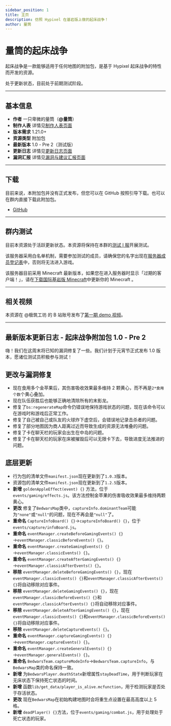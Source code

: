 ```yaml
---
sidebar_position: 1
title: 主页
description: 仿照 Hypixel 在基岩版上做的起床战争！
author: 量筒
---
```


# 量筒的起床战争

起床战争是一款能够适用于任何地图的附加包，是基于 Hypixel 起床战争的特性而开发的资源。

处于更新状态，目前处于前期测试阶段。

---

## 基本信息

- **作者** 一只卑微的量筒（**@量筒**）
- **制作人表** 详情见[制作人表页面](credits)
- **版本需求** 1.21.0+
- **资源类型** 附加包
- **最新版本** 1.0 - Pre 2（测试版）
- **更新日志** 详情见[更新日志页面](update_log)
- **漏洞汇报** 详情见[漏洞与建议汇报页面](bugs)

---

## 下载

目前来说，本附加包并没有正式发布，但您可以在 GitHub 按照引导下载。也可以在群内直接下载此附加包。

- [GitHub](https://github.com/YZBWDLT/Bedwars)

---

## 群内测试

目前本资源处于活跃更新状态。本资源将保持在本群的[测试 I 服](../../../servers/server_settings)开展测试。

该服务器采用白名单机制，需要参加测试的成员，请确保您的名字出现在[服务器成员登记表](../../../servers/registered_members)中，否则将无法进入游戏。

该服务器目前采用 Minecraft 最新版本，如果您在进入服务器时显示「过期的客户端！」，请在[下载国际基岩版 Minecraft](../../../tools/urls/mcbe.md)中更新你的 Minecraft 。

---

## 相关视频

本资源在 @极筑工坊 的 B 站账号发布了[第一期 demo 视频](https://www.bilibili.com/video/BV1Jv421C7ev)。

---

## 最新版本更新日志 - 起床战争附加包 1.0 - Pre 2

嗨！我们在这周末将已知的漏洞修复了一些。我们计划于元宵节正式发布 1.0 版本，愿诸位测试员积极参与测试！

## 更改与漏洞修复

- 现在食用多个金苹果后，其伤害吸收效果最多维持 2 颗黄心，而不再是`2*食用个数`个黄心叠加。
- 现在队伍获胜后也能够正确地清除所有的末影龙。
- 修复了`bs:regenerateMap`命令仍错误地保持游戏状态的问题，现在该命令可以在游戏时和游戏后正常工作。
- 修复了自己被自己或队友的火球炸下虚空后，会错误地记录击杀者的问题。
- 修复了部分地图因为商人距离过近而导致生成的资源无法堆叠的问题。
- 修复了卡在聊天栏的玩家会出生在中岛的问题。
- 修复了卡在聊天栏的玩家在床被摧毁后可以无限卡下去，导致进度无法推进的问题。

## 底层更新

- 行为包的清单文件`manifest.json`现在更新到了`1.0.3`版本。
- 资源包的清单文件`manifest.json`现在更新到了`1.2.5`版本。
- **新增** `goldenAppleEffect(event) {}` 方法，位于`events/gaming/effects.js`。该方法控制金苹果的伤害吸收效果最多维持两颗黄心。
- **更改** 修复了`BedwarsMap`类中，`captureInfo.dominantTeam`可能为`"none"`或`"null"`的问题，现在不再会是`"null"`了。
- **重命名** `CaptureInfoBoard() {}`→`captureInfoBoard() {}`，位于`events/capture/infoBoard.js`。
- **重命名** `eventManager.createBeforeGamingEvents() {}`→`eventManager.classicBeforeEvents() {}`。
- **重命名** `eventManager.createGamingEvents() {}`→`eventManager.classicEvents() {}`。
- **重命名** `eventManager.createAfterGamingEvents() {}`→`eventManager.classicAfterEvents() {}`。
- **移除** `eventManager.deleteBeforeGamingEvents() {}`，现在`eventManager.classicEvents() {}`和`eventManager.classicAfterEvents() {}`将自动移除对应事件。
- **移除** `eventManager.deleteGamingEvents() {}`，现在`eventManager.classicBeforeEvents() {}`和`eventManager.classicAfterEvents() {}`将自动移除对应事件。
- **移除** `eventManager.deleteAfterGamingEvents() {}`，现在`eventManager.classicEvents() {}`和`eventManager.classicBeforeEvents() {}`将自动移除对应事件。
- **移除** `eventManager.deleteCaptureEvents() {}`。
- **重命名** `eventManager.captureGamingEvents() {}`→`eventManager.captureEvents() {}`。
- **重命名** `eventManager.createGeneralEvents() {}`→`eventManager.generalEvents() {}`。
- **重命名** `BedwarsTeam.captureModeInfo`→`BedwarsTeam.captureInfo`，与`BedwarsMap`类的命名保持一致。
- **新增** 为`BedwarsPlayer.deathState`新增属性`stayDeadTime`，用于判断玩家在无床状态下保持死亡状态的时间。
- **新增** 函数`lib/get_data/player_is_alive.mcfunction`，用于检测玩家是否处于存活状态。
- **更改** 现在`BedwarsMap`在初始构建地图时会将重生点设置在最高高度以上 5 格。
- **新增** `deadPlayer() {}`方法，位于`events/gaming/combat.js`，用于处理处于死亡状态的玩家。
